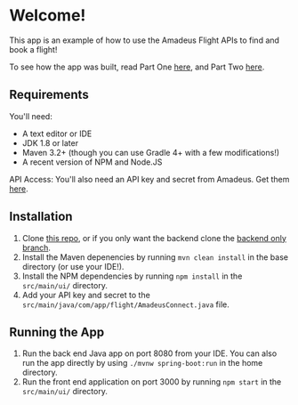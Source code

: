 # Welcome!

This app is an example of how to use the Amadeus Flight APIs to find and book a flight!

To see how the app was built, read Part One [here](https://developers.amadeus.com/blog/flight-booking-application-java-spring-react-1), and Part Two [here](https://developers.amadeus.com/blog/flight-booking-application-java-spring-react-2).

## Requirements

You'll need:
- A text editor or IDE
- JDK 1.8 or later
- Maven 3.2+ (though you can use Gradle 4+ with a few modifications!)
- A recent version of NPM and Node.JS

API Access:
You'll also need an API key and secret from Amadeus. Get them [here](https://developers.amadeus.com/register).

## Installation

1. Clone [this repo](https://github.com/jgrams/amadeus_java_flight_api/), or if you only want the backend clone the [backend only branch](https://github.com/jgrams/amadeus_java_flight_api/tree/backend-only).
1. Install the Maven depenencies by running `mvn clean install` in the base directory (or use your IDE!).
1. Install the NPM dependencies by running `npm install` in the `src/main/ui/` directory.
1. Add your API key and secret to the `src/main/java/com/app/flight/AmadeusConnect.java` file.

## Running the App

1. Run the back end Java app on port 8080 from your IDE. You can also run the app directly by using `./mvnw spring-boot:run` in the home directory.
1. Run the front end application on port 3000 by running `npm start` in the `src/main/ui/` directory.
